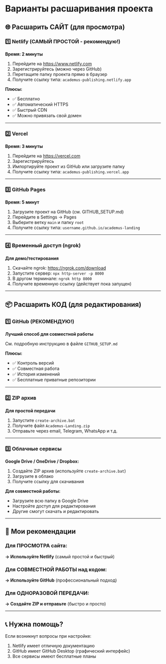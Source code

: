 # Варианты расшаривания проекта

## 🌐 Расшарить САЙТ (для просмотра)

### 1️⃣ Netlify (САМЫЙ ПРОСТОЙ - рекомендую!)
**Время: 2 минуты**

1. Перейдите на https://www.netlify.com
2. Зарегистрируйтесь (можно через GitHub)
3. Перетащите папку проекта прямо в браузер
4. Получите ссылку типа: `academus-publishing.netlify.app`

**Плюсы:**
- ✅ Бесплатно
- ✅ Автоматический HTTPS
- ✅ Быстрый CDN
- ✅ Можно привязать свой домен

---

### 2️⃣ Vercel
**Время: 3 минуты**

1. Перейдите на https://vercel.com
2. Зарегистрируйтесь
3. Импортируйте проект из GitHub или загрузите папку
4. Получите ссылку типа: `academus-publishing.vercel.app`

---

### 3️⃣ GitHub Pages
**Время: 5 минут**

1. Загрузите проект на GitHub (см. GITHUB_SETUP.md)
2. Перейдите в Settings → Pages
3. Выберите ветку `main` и папку `root`
4. Получите ссылку типа: `username.github.io/academus-landing`

---

### 4️⃣ Временный доступ (ngrok)
**Для демо/тестирования**

1. Скачайте ngrok: https://ngrok.com/download
2. Запустите сервер: `npx http-server -p 8000`
3. В другом терминале: `ngrok http 8000`
4. Получите временную ссылку (действует пока запущен)

---

## 📦 Расшарить КОД (для редактирования)

### 1️⃣ GitHub (РЕКОМЕНДУЮ!)
**Лучший способ для совместной работы**

См. подробную инструкцию в файле `GITHUB_SETUP.md`

**Плюсы:**
- ✅ Контроль версий
- ✅ Совместная работа
- ✅ История изменений
- ✅ Бесплатные приватные репозитории

---

### 2️⃣ ZIP архив
**Для простой передачи**

1. Запустите `create-archive.bat`
2. Получите файл `Academus-Landing.zip`
3. Отправьте через email, Telegram, WhatsApp и т.д.

---

### 3️⃣ Облачные сервисы

**Google Drive / OneDrive / Dropbox:**
1. Создайте ZIP архив (используйте `create-archive.bat`)
2. Загрузите в облако
3. Получите ссылку для скачивания

**Для совместной работы:**
- Загрузите всю папку в Google Drive
- Настройте доступ для редактирования
- Другие смогут скачать и редактировать

---

## 🎯 Мои рекомендации

### Для ПРОСМОТРА сайта:
**→ Используйте Netlify** (самый простой и быстрый)

### Для СОВМЕСТНОЙ РАБОТЫ над кодом:
**→ Используйте GitHub** (профессиональный подход)

### Для ОДНОРАЗОВОЙ ПЕРЕДАЧИ:
**→ Создайте ZIP и отправьте** (быстро и просто)

---

## 📞 Нужна помощь?

Если возникнут вопросы при настройке:
1. Netlify имеет отличную документацию
2. GitHub имеет GitHub Desktop (графический интерфейс)
3. Все сервисы имеют бесплатные планы


